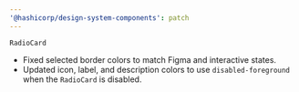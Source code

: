 ```yaml
---
'@hashicorp/design-system-components': patch
---
```


`RadioCard`

- Fixed selected border colors to match Figma and interactive states.
- Updated icon, label, and description colors to use `disabled-foreground` when
  the `RadioCard` is disabled.

